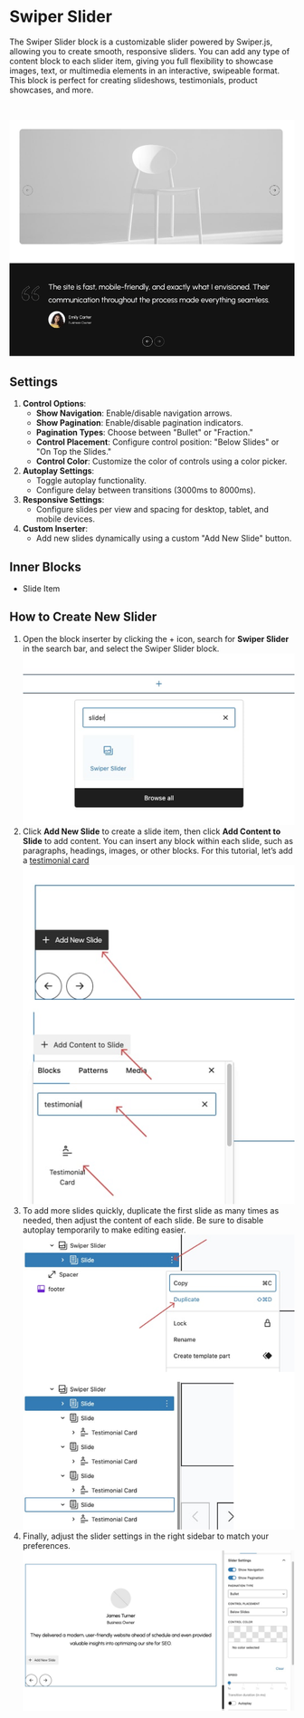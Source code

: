 # Swiper Slider

The Swiper Slider block is a customizable slider powered by Swiper.js, allowing you to create smooth, responsive sliders. You can add any type of content block to each slider item, giving you full flexibility to showcase images, text, or multimedia elements in an interactive, swipeable format. This block is perfect for creating slideshows, testimonials, product showcases, and more.

<br/>

![slider](/img/zylo/custom-block-slider-1.jpg)

## Settings

1. **Control Options**:
    - **Show Navigation**: Enable/disable navigation arrows.
    - **Show Pagination**: Enable/disable pagination indicators.
    - **Pagination Types**: Choose between "Bullet" or "Fraction."
    - **Control Placement**: Configure control position: "Below Slides" or "On Top the Slides."
    - **Control Color**: Customize the color of controls using a color picker.
2. **Autoplay Settings**:
    - Toggle autoplay functionality.
    - Configure delay between transitions (3000ms to 8000ms).
3. **Responsive Settings**:
    - Configure slides per view and spacing for desktop, tablet, and mobile devices.
4. **Custom Inserter**:
    - Add new slides dynamically using a custom "Add New Slide" button.

## Inner Blocks

- Slide Item

## How to Create New Slider
1. Open the block inserter by clicking the + icon, search for **Swiper Slider** in the search bar, and select the Swiper Slider block.
![slider step 1](/img/zylo/custom-block-slider-step-1.jpg)
2. Click **Add New Slide** to create a slide item, then click **Add Content to Slide** to add content. You can insert any block within each slide, such as paragraphs, headings, images, or other blocks. For this tutorial, let’s add a [testimonial card](./testimonial-card.md)
![slider step 2](/img/zylo/custom-block-slider-step-2.jpg)
3. To add more slides quickly, duplicate the first slide as many times as needed, then adjust the content of each slide. Be sure to disable autoplay temporarily to make editing easier.
![slider step 3](/img/zylo/custom-block-slider-step-3.jpg)
4. Finally, adjust the slider settings in the right sidebar to match your preferences.
![slider step 4](/img/zylo/custom-block-slider-step-4.jpg)